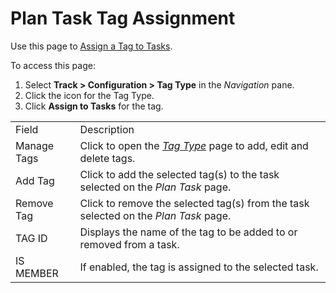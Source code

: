 # Plan Task Tag Assignment

<div class="use">

Use this page to [Assign a Tag to
Tasks](../Use_Cases/Assign_a_Tag_to_Tasks.htm).

</div>

To access this page:

1.  Select <span style="font-weight: bold;">Track \>
    </span>**Configuration \> Tag Type** in the *Navigation* pane.
2.  Click the icon for the Tag Type.
3.  Click **Assign to Tasks** for the
tag.

|             |                                                                                                                        |
| ----------- | ---------------------------------------------------------------------------------------------------------------------- |
| Field       | Description                                                                                                            |
| Manage Tags | Click to open the<span style="font-style: italic;"> [Tag Type](Tag_Type.htm)</span> page to add, edit and delete tags. |
| Add Tag     | Click to add the selected tag(s) to the task selected on the *Plan Task* page.                                         |
| Remove Tag  | Click to remove the selected tag(s) from the task selected on the *Plan Task* page.                                    |
| TAG ID      | Displays the name of the tag to be added to or removed from a task.                                                    |
| IS MEMBER   | If enabled, the tag is assigned to the selected task.                                                                  |
